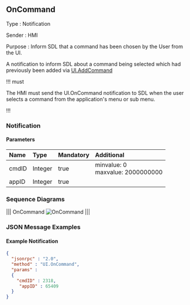 ## OnCommand

Type
: Notification

Sender
: HMI

Purpose
: Inform SDL that a command has been chosen by the User from the UI.

A notification to inform SDL about a command being selected which had previously been added via [UI.AddCommand](../addcommand)

!!! must

The HMI must send the UI.OnCommand notification to SDL when the user selects a command from the application's menu or sub menu.

!!!

### Notification

#### Parameters

|Name|Type|Mandatory|Additional|
|:---|:---|:--------|:---------|
|cmdID|Integer|true|minvalue: 0<br>maxvalue: 2000000000|
|appID|Integer|true||

### Sequence Diagrams
|||
OnCommand
![OnCommand](./assets/OnCommand.png)
|||

### JSON Message Examples

#### Example Notification
```json
{
  "jsonrpc" : "2.0",
  "method" : "UI.OnCommand",
  "params" :
  {
    "cmdID" : 2318,
     "appID" : 65409
  }
}
```
